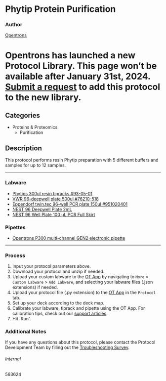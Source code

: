 # Phytip Protein Purification

### Author
[Opentrons](https://opentrons.com/)


# Opentrons has launched a new Protocol Library. This page won’t be available after January 31st, 2024. [Submit a request](https://docs.google.com/forms/d/e/1FAIpQLSdYYp9QCKow4nn0KlCVsMS3HX0eJ0N9O7-erajKvcpT0lWbSg/viewform) to add this protocol to the new library.

## Categories
* Proteins & Proteomics
	* Purification

## Description
This protocol performs resin Phytip preparation with 5 different buffers and samples for up to 12 samples.

---

### Labware
* [Phytips 300ul resin tipracks #93-05-01](https://phynexus.com/products/opentrons-ot2-robotic-lab-instrument-phytip-columns-catalog/#top)
* [VWR 96-deepwell plate 500ul #76210-518](https://us.vwr.com/store/product/24523767/vwr-96-well-deep-well-plates-polypropylene)
* [Eppendorf twin.tec 96-well PCR plate 150ul #951020401](https://online-shop.eppendorf.us/US-en/Laboratory-Consumables-44512/Plates-44516/Eppendorf-twin.tec-PCR-Plates-PF-8180.html?_ga=2.82294422.1036747619.1572381519-1620298314.1562620987)
* [NEST 96 Deepwell Plate 2mL](https://shop.opentrons.com/collections/verified-labware/products/nest-0-2-ml-96-well-deep-well-plate-v-bottom)
* [NEST 96 Well Plate 100 µL PCR Full Skirt](https://shop.opentrons.com/collections/verified-labware/products/nest-0-1-ml-96-well-pcr-plate-full-skirt)

### Pipettes
* [Opentrons P300 multi-channel GEN2 electronic pipette](https://shop.opentrons.com/collections/ot-2-pipettes/products/8-channel-electronic-pipette?variant=5984202489885)

---

### Process
1. Input your protocol parameters above.
2. Download your protocol and unzip if needed.
3. Upload your custom labware to the [OT App](https://opentrons.com/ot-app) by navigating to `More` > `Custom Labware` > `Add Labware`, and selecting your labware files (.json extensions) if needed.
4. Upload your protocol file (.py extension) to the [OT App](https://opentrons.com/ot-app) in the `Protocol` tab.
5. Set up your deck according to the deck map.
6. Calibrate your labware, tiprack and pipette using the OT App. For calibration tips, check out our [support articles](https://support.opentrons.com/en/collections/1559720-guide-for-getting-started-with-the-ot-2).
7. Hit 'Run'.

### Additional Notes
If you have any questions about this protocol, please contact the Protocol Development Team by filling out the [Troubleshooting Survey](https://protocol-troubleshooting.paperform.co/).

###### Internal
563624
